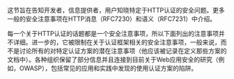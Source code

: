 这节旨在告知开发者，信息提供者，用户知晓特定于HTTP认证的安全问题。更多一般的安全注意事项在HTTP消息（RFC7230）和语义（RFC7231）中介绍。

每一个关于HTTP认证的话题都是一个安全注意事项，所以下面列出的注意事项并不详细。进一步的，它被限制在关于认证框架相关的安全注意事项，一般来说，而不是讨论所有的对特定认证方案的潜在注意事项（他应该被记录在定义那些方案的文档中）。各种组织保留了部分信息并且连接到目前关于Web应用安全的研究（例如，OWASP），包括常见的应用和实践中发现的使用认证方案的陷阱。